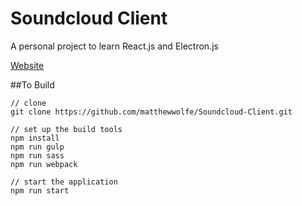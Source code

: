 # Soundcloud Client
A personal project to learn React.js and Electron.js

[Website](http://matthewwolfe.github.io/Soundcloud-Client/)


##To Build
```
// clone
git clone https://github.com/matthewwolfe/Soundcloud-Client.git

// set up the build tools
npm install
npm run gulp
npm run sass
npm run webpack

// start the application
npm run start
```
